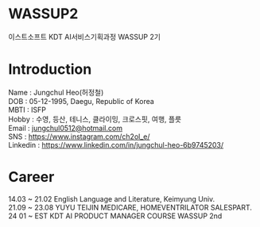 # WASSUP2
이스트소프트 KDT AI서비스기획과정 WASSUP 2기

# Introduction
Name : Jungchul Heo(허정철)   
DOB : 05-12-1995, Daegu, Republic of Korea   
MBTI : ISFP   
Hobby : 수영, 등산, 테니스, 클라이밍, 크로스핏, 여행, 플릇   
Email : jungchul0512@hotmail.com  
SNS : https://www.instagram.com/ch2ol_e/  
Linkedin : https://www.linkedin.com/in/jungchul-heo-6b9745203/  

# Career
14.03 ~ 21.02 English Language and Literature, Keimyung Univ.  
21.09 ~ 23.08 YUYU TEIJIN MEDICARE, HOMEVENTRILATOR SALESPART.  
24 01 ~ EST KDT AI PRODUCT MANAGER COURSE WASSUP 2nd  
